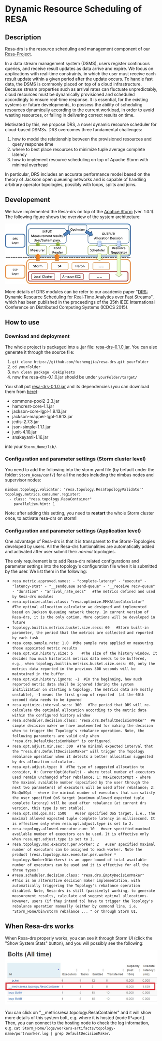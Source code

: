 # Dynamic Resource Scheduling of RESA

## Description
Resa-drs is the resource scheduling and management component of our [Resa-Project](http://www.resa-project.com/).

In a data stream management system (DSMS), users register continuous queries, and receive result updates as data arrive and expire. We focus on applications with real-time constraints, in which the user must receive each result update within a given period after the update occurs. To handle fast data, the DSMS is commonly placed on top of a cloud infrastructure. Because stream properties such as arrival rates can fluctuate unpredictably, cloud resources must be dynamically provisioned and scheduled accordingly to ensure real-time response. It is essential, for the existing systems or future developments, to possess the ability of scheduling resources dynamically according to the current workload, in order to avoid wasting resources, or failing in delivering correct results on time. 

Motivated by this, we propose DRS, a novel dynamic resource scheduler for cloud-based DSMSs. DRS overcomes three fundamental challenges: 
 1. how to model the relationship between the provisioned resources and query response time 
 2. where to best place resources to minimize tuple average complete latency
 3. how to implement resource scheduling on top of Apache Storm with minimal overhead

In particular, DRS includes an accurate performance model based on the theory of Jackson open queueing networks and is capable of handling arbitrary operator topologies, possibly with loops, splits and joins. 

## Developement
We have implemented the Resa-drs on top of the [Apahce Storm](http://storm.apache.org/) (ver. 1.0.1). The following figure shows the overview of the system architecture:

![Overview](/images/drsOverview.jpg)

More details of DRS modules can be refer to our academic paper "[DRS: Dynamic Resource Scheduling for Real-Time Analytics over Fast Streams](http://ieeexplore.ieee.org/xpl/articleDetails.jsp?arnumber=7164927)", which has been published in the proceedings of the 35th IEEE International Conference on Distributed Computing Systems (ICDCS 2015).

## How to use
### Download and deployment
The whole project is packaged into a .jar file: [resa-drs-0.1.0.jar](/downloads/resa-drs-0.1.0.jar). You can also generate it through the source file:
 1. ```git clone https://github.com/fuzhengjia/resa-drs.git yourFolder```
 2. ```cd yourFolder```
 3. ```mvn clean package -DskipTests```
 4. now the resa-drs-0.1.0.jar should be under ```yourFolder/target/```

You shall put [resa-drs-0.1.0.jar](/downloads/resa-drs-0.1.0.jar) and 
its dependencies (you can download them from [here](/downloads/resa-drs-0.1.0-dependency.tar.bz2)):
 * commons-pool2-2.3.jar
 * hamcrest-core-1.1.jar
 * jackson-core-lgpl-1.9.13.jar
 * jackson-mapper-lgpl-1.9.13.jar
 * jedis-2.7.3.jar
 * json-simple-1.1.1.jar
 * junit-4.10.jar
 * snakeyaml-1.16.jar

into your ```Storm_Home/lib/```.

### Configuration and parameter settings (Storm cluster level)
You need to add the following into the storm.yaml file (by befault under the folder:  ```Storm_Home/conf/```) for all the nodes including the nimbus nodes and supervisor nodes:
```
nimbus.topology.validator: "resa.topology.ResaTopologyValidator"
topology.metrics.consumer.register:
  - class: "resa.topology.ResaContainer"
    parallelism.hint: 1
```

Note: after adding this setting, you need to **restart** the whole Storm cluster once, to activate resa-drs on storm!

### Configuration and parameter settings (Application level)
One advantage of Resa-drs is that it is transparent to the Storm-Topologies developed by users. All the Resa-drs funtionalities are automatically added and activated after user submit their *normal* topologies.

The only requirement is to add Resa-drs related configurations and parameter settings into the topology's configuration file when it is submitted by the user. We list them in the following:
 * ```resa.metric.approved.names: - "complete-latency" - "execute" - "latency-stat" - "__sendqueue send-queue" - "__receive recv-queue" - "duration" - "arrival_rate_secs"   #The metrics defined and used by Resa-drs modules```
 * ```resa.optimize.alloc.class: "resa.optimize.MMKAllocCalculator"   #The optimal allocation calculator we designed and implemented based on Jackson Queueing network theory. In current version of Resa-drs, it is the only option. More options will be developed in future```
 * ```topology.builtin.metrics.bucket.size.secs: 60   #Storm built-in parameter, the period that the metrics are collected and reported by each task```
 * ```resa.comp.sample.rate: 1.0  #the sample rate applied on measuring those appointed metric results```
 * ```resa.opt.win.history.size: 5    #The size of the history window. It decides how much historical metrics data needs to be buffered, e.g., when topology.builtin.metrics.bucket.size.secs: 60, only the metrics data reported in the previous 300 seconds will be maintained in the buffer.```  
 * ```resa.opt.win.history.ignore: -1  #In the beginning, how much reported metric data shall be ignored (during the system initilization on starting a topology, the metrics data are mostly unstable), -1 means the first group of reported  (at the 60th second) data needs to be ignored```
 * ```resa.optimize.interval.secs: 300   #The period that DRS will re-calculate the optimial allocation according to the metric data within the configured history window```
 * ```resa.scheduler.decision.class: "resa.drs.DefaultDecisionMaker"  #A simple decision maker we have implemented for making the decision when to trigger the Topology's rebalance operation. Note, the following parameters are valid only when "resa.drs.DefaultDecisionMaker" is configured.```
  * ```resa.opt.adjust.min.sec: 300  #The minimal expected interval that the "resa.drs.DefaultDecisionMaker" will trigger the Topology rebalance operation when it detects a better allocation suggested by drs allocation calculator.```
  * ```resa.opt.adjust.type: 0  #The type of suggested allocation to consider, 0: CurrentOpt(default) - where total number of executors used remain unchanged after rebalance; 1: MaxExecutorOpt - where the maximal available number (specified by the user through the next two parameters) of executors will be used after rebalance; 2: MinQoSOpt - where the minimal number of executors that can satisfy the user specified QoS target (maximum allowed expected tuple complete latency) will be used after rebalance (at current drs version, this type is not stable).```
  * ```resa.opt.smd.qos.ms: 1500    #user specified QoS target, i.e., the maximal allowed expected tuple complete latency in millisecond. It is effective only when resa.opt.adjust.type is set to 2.```
  * ```resa.topology.allowed.executor.num: 10   #user specified maximal available number of executors can be used. It is effective only when resa.opt.adjust.type is set to 1.```
  * ```resa.topology.max.executor.per.worker: 2   #user specified maximal number of executors can be assigned to each worker. Note the product (resa.topology.max.executor.per.worker * topology.NumberOfWorkers) is an upper bound of total available number of executors can be used and it is effective for all the three types!``` 
 * ```#resa.scheduler.decision.class: "resa.drs.EmptyDecisionMaker"  #This is an alternative decision maker implementation, with automatically triggering the Topology's rebalance operation disabled. Note, Resa-drs is still (passively) working, to generate measurement results, calculate and suggest optimal allocations. However, users (if they intend to) have to trigger the Topology's rebalance operation manually (either by commond line, i.e. "Storm_Home/bin/storm rebalance ... " or through Storm UI.```

## When Resa-drs works

When Resa-drs properly works, you can see it through Storm UI (click the "Show System Stats" button), and you will possibly see the following:

![Drs-run](/images/drs-run.jpg)

You can click on "__metricsresa.topology.ResaContainer" and it will show more details of this system bolt, e.g. where it is hosted (node IP+port). Then, you can connect to the hosting node to check the log information, e.g. ```cat Storm_Home/logs/workers-artifacts/topology-name/port/worker.log | grep DefaultDecisionMaker```.   


